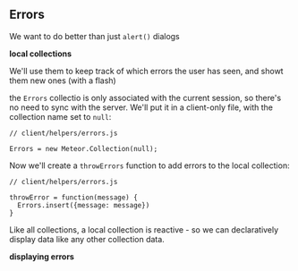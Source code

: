 ## Errors

We want to do better than just `alert()` dialogs

**local collections**

We'll use them to keep track of which errors the user has seen, and showt them new ones (with a flash)

the `Errors` collectio is only associated with the current session, so there's no need to sync with the server. We'll put it in a client-only file, with the collection name set to `null`:

```
// client/helpers/errors.js

Errors = new Meteor.Collection(null);
```

Now we'll create a `throwErrors` function to add errors to the local collection:


```
// client/helpers/errors.js

throwError = function(message) {
  Errors.insert({message: message})
}
```

Like all collections, a local collection is reactive - so we can declaratively display data like any other collection data.

**displaying errors**


